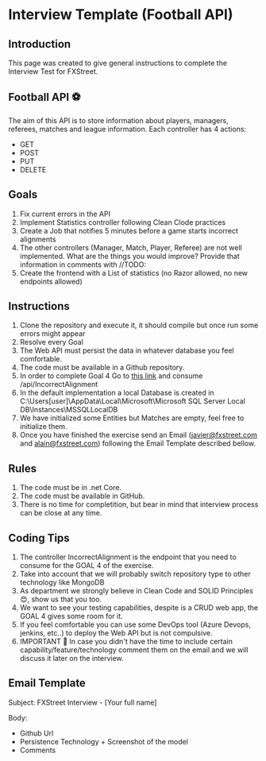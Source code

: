 # Interview Template (Football API)

## Introduction

This page was created to give general instructions to complete the Interview Test for FXStreet. 

## Football API :soccer:

The aim of this API is to store information about players, managers, referees, matches and league information. Each controller has 4 actions:

* GET
* POST
* PUT
* DELETE

## Goals

1. Fix current errors in the API
3. Implement Statistics controller following Clean Clode practices
4. Create a Job that notifies 5 minutes before a game starts incorrect alignments
5. The other controllers (Manager, Match, Player, Referee) are not well implemented. What are the things you would improve? Provide that information in comments with //TODO:
6. Create the frontend with a List of statistics (no Razor allowed, no new endpoints allowed)

## Instructions

1. Clone the repository and execute it, it should compile but once run some errors might appear
2. Resolve every Goal 
3. The Web API must persist the data in whatever database you feel comfortable.
4. The code must be available in a Github repository.
5. In order to complete Goal 4 Go to [this link](http://interview-api.azurewebsites.net/swagger/index.html) and consume /api/IncorrectAlignment
6. In the default implementation a local Database is created in C:\Users\[user]\AppData\Local\Microsoft\Microsoft SQL Server Local DB\Instances\MSSQLLocalDB
7. We have initialized some Entities but Matches are empty, feel free to initialize them.
8. Once you have finished the exercise send an Email (javier@fxstreet.com and alain@fxstreet.com) following the Email Template described bellow.

## Rules

1. The code must be in .net Core.
2. The code must be available in GitHub.
4. There is no time for completition, but bear in mind that interview process can be close at any time.

## Coding Tips

1. The controller IncorrectAlignment is the endpoint that you need to consume for the GOAL 4 of the exercise.
2. Take into account that we will probably switch repository type to other technology like MongoDB
3. As department we strongly believe in Clean Code and SOLID Principles :heart_eyes:, show us that you too.
4. We want to see your testing capabilities, despite is a CRUD web app, the GOAL 4 gives some room for it.
5. If you feel comfortable you can use some DevOps tool (Azure Devops, jenkins, etc..) to deploy the Web API but is not compulsive.
6. IMPORTANT :running: In case you didn't have the time to include certain capability/feature/technology comment them on the email and we will discuss it later on the interview.

## Email Template

Subject: FXStreet Interview - [Your full name]

Body: 

* Github Url
* Persistence Technology + Screenshot of the model
* Comments
